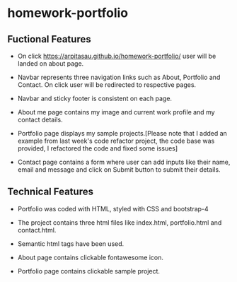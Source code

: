 # homework-portfolio

## Fuctional Features
   * On click https://arpitasau.github.io/homework-portfolio/ user will be landed on about page.

   * Navbar represents three navigation links such as About, Portfolio and Contact. On click user will be   redirected to respective pages.

   * Navbar and sticky footer is consistent on each page.

   * About me page contains my image and current work profile and my contact details.

   * Portfolio page displays my sample projects.[Please note that I added an example from last week's code refactor project, the code base was provided, I refactored the code and fixed some issues]
   
   * Contact page contains a form where user can add inputs like their name, email and message and click on Submit button to submit their details.

   

## Technical Features

* Portfolio was coded with HTML, styled with CSS and bootstrap-4

* The project contains three html files like index.html, portfolio.html and contact.html.

* Semantic html tags have been used.

* About page contains clickable fontawesome icon.

* Portfolio page contains clickable sample project.


